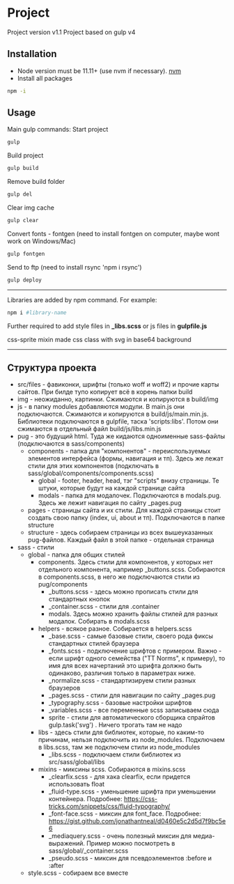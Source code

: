 # Project
Project version v1.1
Project based on gulp v4

## Installation

* Node version must be 11.11+ (use nvm if necessary). [nvm](https://github.com/creationix/nvm)
* Install all packages
```bash
npm -i
```

## Usage

Main gulp commands:
Start project
```bash
gulp
```
Build project
```bash
gulp build
```
Remove build folder
```bash
gulp del
```
Clear img cache
```bash
gulp clear
```
Convert fonts - fontgen (need to install fontgen on computer, maybe wont work on Windows/Mac)
```bash
gulp fontgen
```
Send to ftp (need to install rsync 'npm i rsync')
```bash
gulp deploy
```
___

Libraries are added by npm command. For example:
```bash
npm i #library-name
```
Further required to add style files in **_libs.scss** or js files in **gulpfile.js**

css-sprite mixin made css class with svg in base64 background

___

## Структура проекта
* src/files - фавиконки, шрифты (только woff и woff2) и прочие карты сайтов. При билде тупо копирует всё в корень папки build 
* img - неожиданно, картинки. Сжимаются и копируются в build/img
* js - в папку modules добавляются модули. В main.js они подключаются. Сжимаются и копируются в build/js/main.min.js. Библиотеки подключаются в gulpfile, таска 'scripts:libs'. Потом они сжимаются в отдельный файл build/js/libs.min.js
* pug - это будущий html. Туда же кидаются одноименные sass-файлы (подключаются в sass/components)
  * components - папка для "компонентов" - переиспользуемых элементов интерфейса (формы, навигация и тп). Здесь же лежат стили для этих компонентов (подключать в sass/global/components/components.scss)
    * global - footer, header, head, тэг "scripts" внизу страницы. Те штуки, которые будут на каждой странице сайта
    * modals - папка для модалочек. Подключаются в modals.pug. Здесь же лежит навигация по сайту _pages.pug
  * pages - страницы сайта и их стили. Для каждой страницы стоит создать свою папку (index, ui, about и тп). Подключаются в папке structure
  * structure - здесь собираем страницы из всех вышеуказанных pug-файлов. Каждый файл в этой папке - отдельная страница
* sass - стили
  * global - папка для общих стилей
    * components. Здесь стили для компонентов, у которых нет отдельного компонента, например _buttons.scss. Собираются в components.scss, в него же подключаются стили из pug/components
      * _buttons.scss - здесь можно прописать стили для стандартных кнопок
      * _container.scss - стили для .container
      * modals. Здесь можно хранить файлы стилей для разных модалок. Собирать в modals.scss
    * helpers - всякое разное. Собирается в helpers.scss
      * _base.scss - самые базовые стили, своего рода фиксы стандартных стилей браузера
      * _fonts.scss - подключение шрифтов с примером. Важно - если шрифт одного семейства ("TT Norms", к примеру), то имя для всех начертаний это шрифта должно быть одинаково, различия только в параметрах ниже. 
      * _normalize.scss - стандартизируем стили разных браузеров
      * _pages.scss - стили для навигации по сайту _pages.pug
      * _typography.scss - базовые настройки шрифтов
      * _variables.scss - все переменные scss записываем сюда
      * sprite - стили для автоматического сборщика спрайтов gulp.task('svg') . Ничего трогать там не надо
    * libs - здесь стили для библиотек, которые, по каким-то причинам, нельзя подключить из node_modules. Подключаем в libs.scss, там же подключем стили из node_modules
      * _libs.scss - подключаем стили библиотек из src/sass/global/libs
    * mixins - миксины scss. Собираются в mixins.scss
      * _clearfix.scss - для хака clearfix, если придется использовать float
      * _fluid-type.scss - уменьшение шрифта при уменьшении контейнера. Подробнее: https://css-tricks.com/snippets/css/fluid-typography/
      * _font-face.scss - миксин для font_face. Подробнее: https://gist.github.com/jonathantneal/d0460e5c2d5d7f9bc5e6
      * _mediaquery.scss - очень полезный миксин для медиа-выражений. Пример можно посмотреть в sass/global/_container.scss
      * _pseudo.scss - миксин для псевдоэлементов :before и :after
  * style.scss - собираем все вместе
